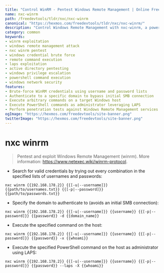 ```yaml
---
title: "Control WinRM - Pentest Windows Remote Management | Online Free DevTools by Hexmos"
name: nxc-winrm
path: /freedevtools/tldr/nxc/nxc-winrm
canonical: "https://hexmos.com/freedevtools/tldr/nxc/nxc-winrm/"
description: "Control Windows Remote Management with nxc-winrm, a powerful penetration testing tool.  Exploit winrm vulnerabilities and manage remote systems securely. Free online tool, no registration required."
category: common
keywords:
- winrm exploitation
- windows remote management attack
- nxc winrm pentest
- windows credential brute force
- remote command execution
- laps exploitation
- active directory pentesting
- windows privilege escalation
- powershell command execution
- windows network security
features:
- Brute-force WinRM credentials using username and password lists
- Authenticate to a specific domain to bypass initial SMB connection
- Execute arbitrary commands on a target Windows host
- Execute PowerShell commands as administrator leveraging LAPS
- Perform penetration tests against Windows Remote Management services
ogImage: "https://hexmos.com/freedevtools/site-banner.png"
twitterImage: "https://hexmos.com/freedevtools/site-banner.png"
---
```


# nxc winrm

> Pentest and exploit Windows Remote Management (winrm).
> More information: <https://www.netexec.wiki/winrm-protocol>.

- Search for valid credentials by trying out every combination in the specified lists of usernames and passwords:

`nxc winrm {{192.168.178.2}} {{[-u|--username]}} {{path/to/usernames.txt}} {{[-p|--password]}} {{path/to/passwords.txt}}`

- Specify the domain to authenticate to (avoids an initial SMB connection):

`nxc winrm {{192.168.178.2}} {{[-u|--username]}} {{username}} {{[-p|--password]}} {{password}} -d {{domain_name}}`

- Execute the specified command on the host:

`nxc winrm {{192.168.178.2}} {{[-u|--username]}} {{username}} {{[-p|--password]}} {{password}} -x {{whoami}}`

- Execute the specified PowerShell command on the host as administrator using LAPS:

`nxc winrm {{192.168.178.2}} {{[-u|--username]}} {{username}} {{[-p|--password]}} {{password}} --laps -X {{whoami}}`
